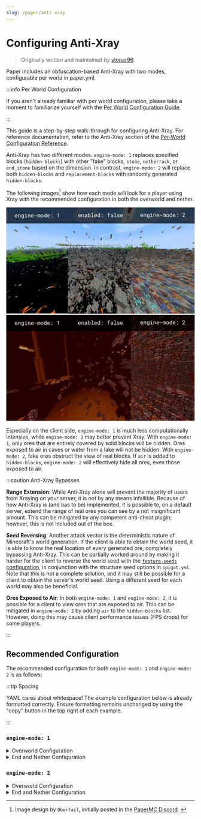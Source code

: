 ```yaml
---
slug: /paper/anti-xray
---
```


# Configuring Anti-Xray

> Originally written and maintained by [stonar96](https://github.com/stonar96).

Paper includes an obfuscation-based Anti-Xray with two modes, configurable per world in paper.yml.

:::info Per World Configuration

If you aren't already familiar with per world configuration, please take a moment to familiarize
yourself with the [Per World Configuration Guide](per-world-configuration.md).

:::

This guide is a step-by-step walk-through for configuring Anti-Xray. For reference documentation,
refer to the Anti-Xray section of the
[Per-World Configuration Reference](../reference/paper-per-world-configuration.md#anti-xray).

Anti-Xray has two different modes. `engine-mode: 1` replaces specified blocks (`hidden-blocks`) with
other "fake" blocks, `stone`, `netherrack`, or `end_stone` based on the dimension. In contrast,
`engine-mode: 2` will replace both `hidden-blocks` and `replacement-blocks` with randomly generated
`hidden-blocks`.

The following images[^1] show how each mode will look for a player using Xray with the recommended
configuration in both the overworld and nether.

[^1]:
    Image design by `Oberfail`, initially posted in the
    [PaperMC Discord](https://discord.gg/papermc). ​

![Overworld Anti-Xray Comparison](assets/anti-xray-overworld.png)
![Nether Anti-Xray Comparison](assets/anti-xray-nether.png)

Especially on the client side, `engine-mode: 1` is much less computationally intensive, while
`engine-mode: 2` may better prevent Xray. With `engine-mode: 1`, only ores that are entirely covered
by solid blocks will be hidden. Ores exposed to air in caves or water from a lake will not be
hidden. With `engine-mode: 2`, fake ores obstruct the view of real blocks. If `air` is added to
`hidden-blocks`, `engine-mode: 2` will effectively hide all ores, even those exposed to air.

:::caution Anti-Xray Bypasses

**Range Extension**: While Anti-Xray alone will prevent the majority of users from Xraying on your
server, it is not by any means infallible. Because of how Anti-Xray is (and has to be) implemented,
it is possible to, on a default server, extend the range of real ores you can see by a not
insignificant amount. This can be mitigated by any competent anti-cheat plugin; however, this is not
included out of the box.

**Seed Reversing**: Another attack vector is the deterministic nature of Minecraft's world
generation. If the client is able to obtain the world seed, it is able to know the real location of
every generated ore, completely bypassing Anti-Xray. This can be partially worked around by making
it harder for the client to reverse the world seed with the
[`feature-seeds` configuration](../reference/paper-per-world-configuration.md#feature-seeds), in
conjunction with the structure seed options in `spigot.yml`. Note that this is not a complete
solution, and it may still be possible for a client to obtain the server's world seed. Using a
different seed for each world may also be beneficial.

**Ores Exposed to Air**: In both `engine-mode: 1` and `engine-mode: 2`, it is possible for a client
to view ores that are exposed to air. This can be mitigated in `engine-mode: 2` by adding `air` to
the `hidden-blocks` list. However, doing this may cause client performance issues (FPS drops) for
some players.

:::

## Recommended Configuration

The recommended configuration for both `engine-mode: 1` and `engine-mode: 2` is as follows:

:::tip Spacing

YAML cares about whitespace! The example configuration below is already formatted correctly. Ensure
formatting remains unchanged by using the "copy" button in the top right of each example.

:::

### `engine-mode: 1`

<details>
  <summary>Overworld Configuration</summary>

Replace the existing `anti-xray` block in `paper.yml` (under `world-settings.default`) with the
following:

<!-- prettier-ignore -->
```yaml title="paper.yml"
    anti-xray:
      enabled: true
      engine-mode: 1
      # As of 1.18 some ores are generated much higher.
      # Please adjust the max-block-height setting at your own discretion.
      # https://minecraft.fandom.com/wiki/Ore might be helpful.
      max-block-height: 64
      update-radius: 2
      lava-obscures: false
      use-permission: false
      hidden-blocks:
      # There's no chance to hide dungeon chests as they are entirely surrounded by air, but buried treasures will be hidden.
      - chest
      - coal_ore
      - deepslate_coal_ore
      - copper_ore
      - deepslate_copper_ore
      - raw_copper_block
      - diamond_ore
      - deepslate_diamond_ore
      - emerald_ore
      - deepslate_emerald_ore
      - gold_ore
      - deepslate_gold_ore
      - iron_ore
      - deepslate_iron_ore
      - raw_iron_block
      - lapis_ore
      - deepslate_lapis_ore
      - redstone_ore
      - deepslate_redstone_ore
      replacement-blocks:
      # The replacement-blocks list is not used in engine-mode: 1. Changing this will have no effect.
      - stone
      - oak_planks
      - deepslate
```

</details>

<details>
  <summary>End and Nether Configuration</summary>

Copy and paste this at the very bottom of `paper.yml`. See the
[Per-World Configuration Guide](per-world-configuration.md) for more information. Remember to change
the world names if your worlds are named differently!

<!-- prettier-ignore -->
```yml title="paper.yml"
  world_nether:
   anti-xray:
      max-block-height: 128
      hidden-blocks:
      - ancient_debris
      - nether_gold_ore
      - nether_quartz_ore
  world_the_end:
    anti-xray:
      enabled: false
```

</details>

### `engine-mode: 2`

<details>
  <summary>Overworld Configuration</summary>

Replace the existing `anti-xray` block in `paper.yml` (under `world-settings.default`) with the
following:

<!-- prettier-ignore -->
```yaml title="paper.yml"
    anti-xray:
      enabled: true
      engine-mode: 2
      # As of 1.18 some ores are generated much higher.
      # Please adjust the max-block-height setting at your own discretion.
      # https://minecraft.fandom.com/wiki/Ore might be helpful.
      max-block-height: 64
      update-radius: 2
      lava-obscures: false
      use-permission: false
      hidden-blocks:
      # You can add air here such that many holes are generated.
      # This works well against cave finders but may cause client FPS drops for all players.
      - air
      - copper_ore
      - deepslate_copper_ore
      - raw_copper_block
      - diamond_ore
      - deepslate_diamond_ore
      - gold_ore
      - deepslate_gold_ore
      - iron_ore
      - deepslate_iron_ore
      - raw_iron_block
      - lapis_ore
      - deepslate_lapis_ore
      - redstone_ore
      - deepslate_redstone_ore
      replacement-blocks:
      # Chest is a tile entity and can't be added to hidden-blocks in engine-mode: 2.
      # But adding chest here will hide buried treasures, if max-block-height is increased.
      - chest
      - amethyst_block
      - andesite
      - budding_amethyst
      - calcite
      - coal_ore
      - deepslate_coal_ore
      - deepslate
      - diorite
      - dirt
      - emerald_ore
      - deepslate_emerald_ore
      - granite
      - gravel
      - oak_planks
      - smooth_basalt
      - stone
      - tuff
```

</details>

<details>
  <summary>End and Nether Configuration</summary>

Copy and paste this at the very bottom of `paper.yml`. See the
[Per-World Configuration Guide](per-world-configuration.md) for more information. Remember to change
the world names if your worlds are named differently!

<!-- prettier-ignore -->
```yml title="paper.yml"
  world_nether:
    anti-xray:
      max-block-height: 128
      hidden-blocks:
      # See note about air and possible client performance issues above.
      - air
      - ancient_debris
      - bone_block
      - glowstone
      - magma_block
      - nether_bricks
      - nether_gold_ore
      - nether_quartz_ore
      - polished_blackstone_bricks
      replacement-blocks:
      - basalt
      - blackstone
      - gravel
      - netherrack
      - soul_sand
      - soul_soil
  world_the_end:
    anti-xray:
      enabled: false
```

</details>
